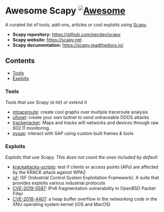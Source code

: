# Awesome Scapy [![Awesome](https://awesome.re/badge.svg)](https://awesome.re)

A curated list of tools, add-ons, articles or cool exploits using [Scapy](https://scapy.net).

- **Scapy repository:** https://github.com/secdev/scapy
- **Scapy website:** https://scapy.net
- **Scapy documentation:** https://scapy.readthedocs.io/

## Contents

- [Tools](#tools)
- [Exploits](#exploits)

### Tools

*Tools that use Scapy (a lot) or extend it*

- [mtraceroute](https://github.com/rwhalb/mtraceroute): create cool graphs over multiple traceroute analysis
- [ufonet](https://github.com/epsylon/ufonet): create your own botnet to send untraceable DDOS attacks
- [trackerjacker](https://github.com/calebmadrigal/trackerjacker): Maps and tracks wifi networks and devices through raw 802.11 monitoring.
- [pysap](https://github.com/SecureAuthCorp/pysap): interact with SAP using custom built frames & tools

### Exploits

*Exploits that use Scapy. This does not count the ones included by default*

- [krackattacks-scripts](https://github.com/vanhoefm/krackattacks-scripts): test if clients or access points (APs) are affected by the KRACK attack against WPA2
- [isf](https://github.com/dark-lbp/isf): ISF (Industrial Control System Exploitation Framework). A suite that provides exploits various industrial protocols
- [CVE-2019-5597](https://www.synacktiv.com/ressources/Synacktiv_OpenBSD_PacketFilter_CVE-2019-5597_ipv6_frag.pdf): IPv6 fragmentation vulnerability in OpenBSD Packet Filter
- [CVE-2018-4407](https://github.com/r3dxpl0it/CVE-2018-4407): a heap buffer overflow in the networking code in the XNU operating system kernel (iOS and MacOS)
